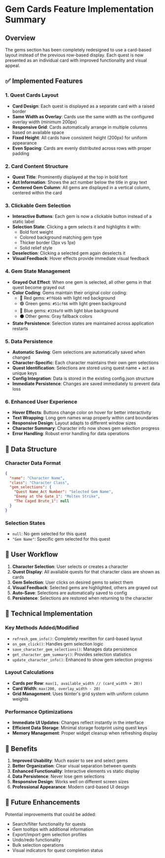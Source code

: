 # Gem Cards Feature Implementation Summary

## Overview
The gems section has been completely redesigned to use a card-based layout instead of the previous row-based display. Each quest is now presented as an individual card with improved functionality and visual appeal.

## ✅ Implemented Features

### 1. Quest Cards Layout
- **Card Design**: Each quest is displayed as a separate card with a raised border
- **Same Width as Overlay**: Cards use the same width as the configured overlay width (minimum 200px)
- **Responsive Grid**: Cards automatically arrange in multiple columns based on available space
- **Fixed Height**: All cards have consistent height (200px) for uniform appearance
- **Even Spacing**: Cards are evenly distributed across rows with proper padding

### 2. Card Content Structure
- **Quest Title**: Prominently displayed at the top in bold font
- **Act Information**: Shows the act number below the title in gray text
- **Centered Gem Column**: All gems are displayed in a vertical column, centered within the card

### 3. Clickable Gem Selection
- **Interactive Buttons**: Each gem is now a clickable button instead of a static label
- **Selection State**: Clicking a gem selects it and highlights it with:
  - Bold font weight
  - Colored background matching gem type
  - Thicker border (3px vs 1px)
  - Solid relief style
- **Deselection**: Clicking a selected gem again deselects it
- **Visual Feedback**: Hover effects provide immediate visual feedback

### 4. Gem State Management
- **Grayed Out Effect**: When one gem is selected, all other gems in that quest become grayed out
- **Color Coding**: Gems maintain their original color coding:
  - 🔴 Red gems: `#ff6b6b` with light red background
  - 🟢 Green gems: `#51cf66` with light green background  
  - 🔵 Blue gems: `#339af0` with light blue background
  - ⚫ Other gems: Gray fallback colors
- **State Persistence**: Selection states are maintained across application restarts

### 5. Data Persistence
- **Automatic Saving**: Gem selections are automatically saved when changed
- **Character-Specific**: Each character maintains their own gem selections
- **Quest Identification**: Selections are stored using quest name + act as unique keys
- **Config Integration**: Data is stored in the existing config.json structure
- **Immediate Persistence**: Changes are saved immediately to prevent data loss

### 6. Enhanced User Experience
- **Hover Effects**: Buttons change color on hover for better interactivity
- **Text Wrapping**: Long gem names wrap properly within card boundaries
- **Responsive Design**: Layout adapts to different window sizes
- **Character Summary**: Character info now shows gem selection progress
- **Error Handling**: Robust error handling for data operations

## 📁 Data Structure

### Character Data Format
```json
{
  "name": "Character Name",
  "class": "Character Class",
  "gem_selections": {
    "Quest Name_Act Number": "Selected Gem Name",
    "Enemy at the Gate_1": "Molten Strike",
    "The Caged Brute_1": null
  }
}
```

### Selection States
- `null`: No gem selected for this quest
- `"Gem Name"`: Specific gem selected for this quest

## 🎯 User Workflow

1. **Character Selection**: User selects or creates a character
2. **Quest Display**: All available quests for that character class are shown as cards
3. **Gem Selection**: User clicks on desired gems to select them
4. **Visual Feedback**: Selected gems are highlighted, others are grayed out
5. **Auto-Save**: Selections are automatically saved to config
6. **Persistence**: Selections are restored when returning to the character

## 🔧 Technical Implementation

### Key Methods Added/Modified
- `refresh_gem_info()`: Completely rewritten for card-based layout
- `on_gem_click()`: Handles gem selection logic
- `save_character_gem_selections()`: Manages data persistence
- `get_character_gem_summary()`: Provides selection statistics
- `update_character_info()`: Enhanced to show gem selection progress

### Layout Calculations
- **Cards per Row**: `max(1, available_width // (card_width + 20))`
- **Card Width**: `max(200, overlay_width - 20)`
- **Grid Management**: Uses tkinter's grid system with uniform column weights

### Performance Optimizations
- **Immediate UI Updates**: Changes reflect instantly in the interface
- **Efficient Data Storage**: Minimal storage footprint using quest keys
- **Memory Management**: Proper widget cleanup when refreshing display

## 🚀 Benefits

1. **Improved Usability**: Much easier to see and select gems
2. **Better Organization**: Clear visual separation between quests
3. **Enhanced Functionality**: Interactive elements vs static display
4. **Data Persistence**: Never lose gem selections
5. **Responsive Design**: Works well on different screen sizes
6. **Professional Appearance**: Modern card-based UI design

## 🔄 Future Enhancements

Potential improvements that could be added:
- Search/filter functionality for quests
- Gem tooltips with additional information
- Export/import gem selection profiles
- Undo/redo functionality
- Bulk selection operations
- Visual indicators for quest completion status 